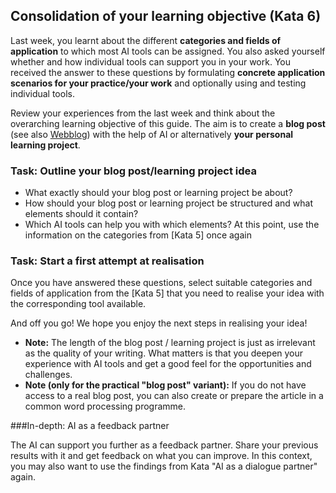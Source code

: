 ## Consolidation of your learning objective (Kata 6)

Last week, you learnt about the different **categories and fields of application** to which most AI tools can be assigned. You also asked yourself whether and how individual tools can support you in your work. You received the answer to these questions by formulating **concrete application scenarios for your practice/your work** and optionally using and testing individual tools.

Review your experiences from the last week and think about the overarching learning objective of this guide. The aim is to create a **blog post** (see also [Webblog](https://en.wikipedia.org/wiki/Blog)) with the help of AI or alternatively **your personal learning project**. 

### Task: Outline your blog post/learning project idea

- What exactly should your blog post or learning project be about?
- How should your blog post or learning project be structured and what elements should it contain?
- Which AI tools can help you with which elements? At this point, use the information on the categories from [Kata 5] once again

### Task: Start a first attempt at realisation
Once you have answered these questions, select suitable categories and fields of application from the [Kata 5] that you need to realise your idea with the corresponding tool available.

And off you go! We hope you enjoy the next steps in realising your idea!

- **Note:** The length of the blog post / learning project is just as irrelevant as the quality of your writing. What matters is that you deepen your experience with AI tools and get a good feel for the opportunities and challenges.
- **Note (only for the practical "blog post" variant):** If you do not have access to a real blog post, you can also create or prepare the article in a common word processing programme.

###In-depth: AI as a feedback partner

The AI can support you further as a feedback partner. Share your previous results with it and get feedback on what you can improve. In this context, you may also want to use the findings from Kata "AI as a dialogue partner" again.
